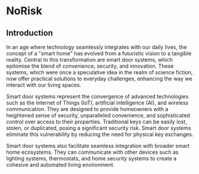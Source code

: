 # NoRisk
## Introduction
In an age where technology seamlessly integrates with our daily lives, the concept of a "smart home" has evolved from a futuristic vision to a tangible reality. Central to this transformation are smart door systems, which epitomise the blend of convenience, security, and innovation. These systems, which were once a speculative idea in the realm of science fiction, now offer practical solutions to everyday challenges, enhancing the way we interact with our living spaces.

Smart door systems represent the convergence of advanced technologies such as the Internet of Things (IoT), artificial intelligence (AI), and wireless communication. They are designed to provide homeowners with a heightened sense of security, unparalleled convenience, and sophisticated control over access to their properties. Traditional keys can be easily lost, stolen, or duplicated, posing a significant security risk. Smart door systems eliminate this vulnerability by reducing the need for physical key exchanges.

Smart door systems also facilitate seamless integration with broader smart home ecosystems. They can communicate with other devices such as lighting systems, thermostats, and home security systems to create a cohesive and automated living environment. 

